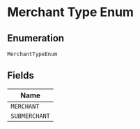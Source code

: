 
# Merchant Type Enum

## Enumeration

`MerchantTypeEnum`

## Fields

| Name |
|  --- |
| `MERCHANT` |
| `SUBMERCHANT` |

